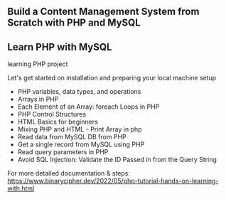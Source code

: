 ## Build a Content Management System from Scratch with PHP and MySQL
## Learn PHP with MySQL
learning PHP project

Let's get started on installation and preparing your local machine setup

- PHP variables, data types, and operations
- Arrays in PHP
- Each Element of an Array: foreach Loops in PHP
- PHP Control Structures
- HTML Basics for beginners
- Mixing PHP and HTML - Print Array in php
- Read data from MySQL DB from PHP
- Get a single record from MySQL using PHP
- Read query parameters in PHP
- Avoid SQL Injection: Validate the ID Passed in from the Query String

For more detailed documentation & steps: https://www.binarycipher.dev/2022/05/php-tutorial-hands-on-learning-with.html

